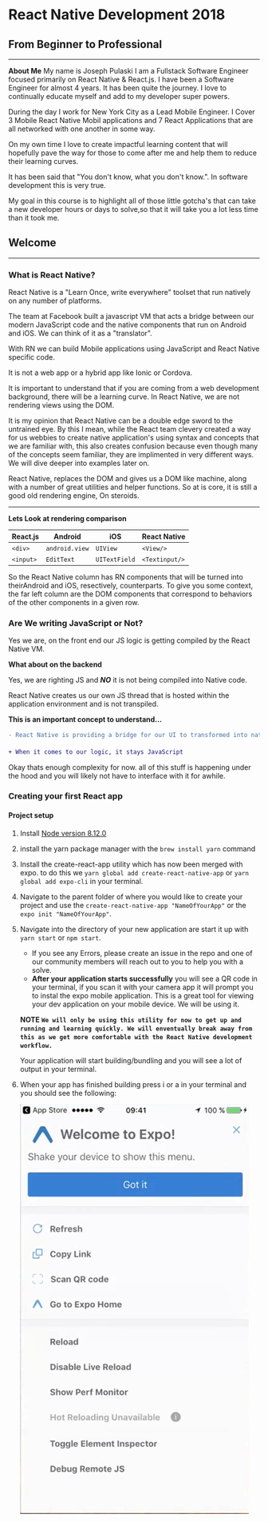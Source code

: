 # React Native Development 2018

## From Beginner to Professional

---

**About Me**
My name is Joseph Pulaski I am a Fullstack Software Engineer focused primarily on React Native & React.js. I have been a Software Engineer for almost 4 years. It has been quite the journey. I love to continually educate myself and add to my developer super powers.

During the day I work for New York City as a Lead Mobile Engineer. I Cover 3 Mobile React Native Mobil applications and 7 React Applications that are all networked with one another in some way.

On my own time I love to create impactful learning content that will hopefully pave the way for those to come after me and help them to reduce their learning curves.

It has been said that "You don't know, what you don't know.". In software development this is very true.

My goal in this course is to highlight all of those little gotcha's that can take a new developer hours or days to solve,so that it will take you a lot less time than it took me.

## Welcome

---

### What is React Native?

React Native is a "Learn Once, write everywhere" toolset that run natively on any number of platforms.

The team at Facebook built a javascript VM that acts a bridge between our modern JavaScript code and the native components that run on Android and iOS. We can think of it as a "translator".

With RN we can build Mobile applications using JavaScript and React Native specific code.

It is not a web app or a hybrid app like Ionic or Cordova.

It is important to understand that if you are coming from a web development background, there will be a learning curve. In React Native, we are not rendering views using the DOM.

It is my opinion that React Native can be a double edge sword to the untrained eye. By this I mean, while the React team clevery created a way for us webbies to create native application's using syntax and concepts that we are familiar with, this also creates confusion because even though many of the concepts seem familiar, they are implimented in very different ways. We will dive deeper into examples later on.

React Native, replaces the DOM and gives us a DOM like machine, along with a number of great utilities and helper functions. So at is core, it is still a good old rendering engine, On steroids.

---

**Lets Look at rendering comparison**

| React.js  | Android        | iOS           | React Native   |
| --------- | -------------- | ------------- | -------------- |
| `<div>`   | `android.view` | `UIView`      | `<View/>`      |
| `<input>` | `EditText`     | `UITextField` | `<Textinput/>` |

So the React Native column has RN components that will be turned into theirAndroid and iOS, resectively, counterparts. To give you some context, the far left column are the DOM components that correspond to behaviors of the other components in a given row.

### Are We writing JavaScript or Not?

Yes we are, on the front end our JS logic is getting compiled by the React Native VM.

**What about on the backend**

Yes, we are righting JS and **_NO_** it is not being compiled into Native code.

React Native creates us our own JS thread that is hosted within the application environment and is not transpiled.

**This is an important concept to understand...**

```diff
- React Native is providing a bridge for our UI to transformed into native code.

+ When it comes to our logic, it stays JavaScript
```

Okay thats enough complexity for now. all of this stuff is happening under the hood and you will likely not have to interface with it for awhile.

### Creating your first React app

#### Project setup

1. Install [Node version 8.12.0](https://nodejs.org/dist/v8.12.0/node-v8.12.0.pkg)

2. install the yarn package manager with the `brew install yarn` command

3. Install the create-react-app utility which has now been merged with expo. to do this we `yarn global add create-react-native-app` or `yarn global add expo-cli` in your terminal.

4. Navigate to the parent folder of where you would like to create your project and use the `create-react-native-app "NameOfYourApp"` or the `expo init "NameOfYourApp"`.

5. Navigate into the directory of your new application are start it up with `yarn start` or `npm start`.

   - If you see any Errors, please create an issue in the repo and one of our community members will reach out to you to help you with a solve.
   - **After your application starts successfully** you will see a QR code in your terminal, if you scan it with your camera app it will prompt you to instal the expo mobile application. This is a great tool for viewing your dev application on your mobile device. We will be using it.

   **NOTE**
   **`We will only be using this utility for now to get up and running and learning quickly. We will enventually break away from this as we get more comfortable with the React Native development workflow.`**

   Your application will start building/bundling and you will see a lot of output in your terminal.

6. When your app has finished building press i or a in your terminal and you should see the following:

   ![alt text](assets/expoStart.png "Fresh iOS Expo Build")
